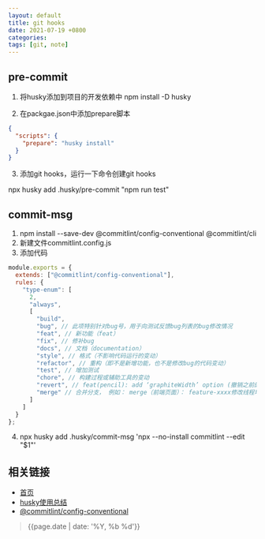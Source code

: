 ```yaml
---
layout: default
title: git hooks
date: 2021-07-19 +0800
categories:
tags: [git, note]
---
```


## pre-commit

1. 将husky添加到项目的开发依赖中
npm install -D husky

2. 在packgae.json中添加prepare脚本

```json
{
  "scripts": {
    "prepare": "husky install"
  }
}
```

3. 添加git hooks，运行一下命令创建git hooks

npx husky add .husky/pre-commit "npm run test"

## commit-msg

1. npm install --save-dev @commitlint/config-conventional @commitlint/cli
2. 新建文件commitlint.config.js
3. 添加代码

```js
module.exports = {
  extends: ["@commitlint/config-conventional"],
  rules: {
    "type-enum": [
      2,
      "always",
      [
        "build",
        "bug", // 此项特别针对bug号，用于向测试反馈bug列表的bug修改情况
        "feat", // 新功能（feat）
        "fix", // 修补bug
        "docs", // 文档（documentation）
        "style", // 格式（不影响代码运行的变动）
        "refactor", // 重构（即不是新增功能，也不是修改bug的代码变动）
        "test", // 增加测试
        "chore", // 构建过程或辅助工具的变动
        "revert", // feat(pencil): add ‘graphiteWidth’ option (撤销之前的commit)
        "merge" // 合并分支， 例如： merge（前端页面）： feature-xxxx修改线程地址
      ]
    ]
  }
};

```

4. npx husky add .husky/commit-msg 'npx --no-install commitlint --edit "$1"'


## 相关链接

- [首页](https://zhishan33.github.io/shanBlog/)
- [husky使用总结](https://zhuanlan.zhihu.com/p/366786798)
- [@commitlint/config-conventional](https://zhuanlan.zhihu.com/p/366786798https://www.npmjs.com/package/@commitlint/config-conventional)

> {{page.date | date: '%Y, %b %d'}}
